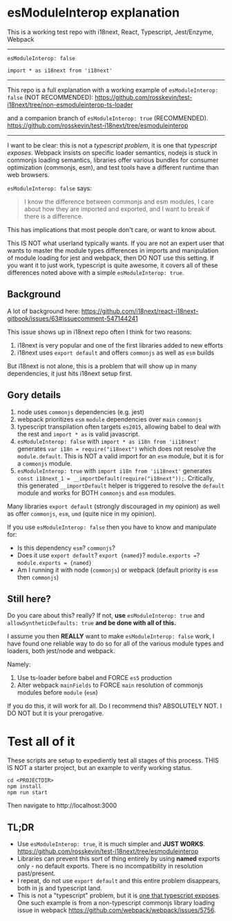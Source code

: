 # esModuleInterop explanation

This is a working test repo with i18next, React, Typescript, Jest/Enzyme, Webpack

---

`esModuleInterop: false`

`import * as i18next from 'i18next'`

---

This repo is a full explanation with a working example of `esModuleInterop: false` (NOT RECOMMENDED):
https://github.com/rosskevin/test-i18next/tree/non-esmoduleinterop-ts-loader

and a companion branch of `esModuleInterop: true` (RECOMMENDED).
https://github.com/rosskevin/test-i18next/tree/esmoduleinterop

---

I want to be clear: this is not a _typescript problem_, it is one that _typescript exposes_. Webpack insists on specific loader semantics, nodejs is stuck in commonjs loading semantics, libraries offer various bundles for consumer optimization (commonjs, esm), and test tools have a different runtime than web browsers.

`esModuleInterop: false` says:

> I know the difference between commonjs and esm modules, I care about how they are imported and exported, and I want to break if there is a difference.

This has implications that most people don't care, or want to know about.

This IS NOT what userland typically wants. If you are not an expert user that wants to master the module types differences in imports and manipulation of module loading for jest and webpack, then DO NOT use this setting. If you want it to just work, typescript is quite awesome, it covers all of these differences noted above with a simple `esModuleInterop: true`.

## Background

A lot of background here:
https://github.com/i18next/react-i18next-gitbook/issues/63#issuecomment-547144241

This issue shows up in i18next repo often I think for two reasons:

1.  i18next is very popular and one of the first libraries added to new efforts
2.  i18next uses `export default` and offers `commonjs` as well as `esm` builds

But i18next is not alone, this is a problem that will show up in many dependencies, it just hits i18next setup first.

## Gory details

1. node uses `commonjs` dependencies (e.g. jest)
2. webpack prioritizes `esm` `module` dependencies over `main` `commonjs`
3. typescript transpilation often targets `es2015`, allowing babel to deal with the rest and `import * as` is valid javascript.
4. `esModuleInterop: false` with `import * as i18n from 'ii18next'` generates `var i18n = require("i18next")` which does not resolve the `module.default`. This is NOT a valid import for an `esm` module, but it is for a `commonjs` module.
5. `esModuleInterop: true` with `import i18n from 'ii18next'` generates `const i18next_1 = __importDefault(require("i18next"));`. Critically, this generated `__importDefault` helper is triggered to resolve the `default` module and works for BOTH `commonjs` and `esm` modules.

Many libraries `export default` (strongly discouraged in my opinion) as well as offer `commonjs`, `esm`, `umd` (quite nice in my opinion).

If you use `esModuleInterop: false` then you have to know and manipulate for:

- Is this dependency `esm`? `commonjs`?
- Does it use `export default`? `export {named}`? `module.exports =`? `module.exports = {named}`
- Am I running it with node (`commonjs`) or webpack (default priority is `esm` then `commonjs`)

## Still here?

Do you care about this? really? If not, **use** `esModuleInterop: true` and `allowSyntheticDefaults: true` **and be done with all of this.**

I assume you then **REALLY** want to make `esModuleInterop: false` work, I have found one reliable way to do so for all of the various module types and loaders, both jest/node and webpack.

Namely:

1. Use ts-loader before babel and FORCE `es5` production
2. Alter webpack `mainFields` to FORCE `main` resolution of commonjs modules before `module` (`esm`)

If you do this, it will work for all. Do I recommend this? ABSOLUTELY NOT. I DO NOT but it is your prerogative.

# Test all of it

These scripts are setup to expediently test all stages of this process. THIS IS NOT a starter project, but an example to verify working status.

```
cd <PROJECTDIR>
npm install
npm run start
```

Then navigate to http://localhost:3000

## TL;DR

- Use `esModuleInterop: true`, it is much simpler and **JUST WORKS**. https://github.com/rosskevin/test-i18next/tree/esmoduleinterop
- Libraries can prevent this sort of thing entirely by using **named** exports only - no default exports. There is no incompatibility in resolution past/present.
- I repeat, do not use `export default` and this entire problem disappears, both in js and typescript land.
- This is not a "typescript" problem, but it is [one that typescript exposes](https://github.com/i18next/react-i18next-gitbook/issues/63#issuecomment-547147927). One such example is from a non-typescript commonjs library loading issue in webpack https://github.com/webpack/webpack/issues/5756.
